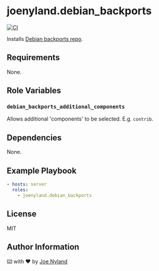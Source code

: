 joenyland.debian_backports
=========================

[![CI](https://github.com/JoeNyland/ansible-debian-backports-role/actions/workflows/ci.yml/badge.svg)](https://github.com/JoeNyland/ansible-debian-backports-role/actions/workflows/ci.yml)

Installs [Debian backports repo](https://backports.debian.org/).

Requirements
------------

None.

Role Variables
--------------


### `debian_backports_additional_components`

Allows additional 'components' to be selected. E.g. `contrib`.

Dependencies
------------

None.

Example Playbook
----------------

```yaml
- hosts: server
  roles:
    - joenyland.debian_backports
```

License
-------

MIT

Author Information
------------------

⌨️ with ❤️ by [Joe Nyland](https://joe.nyland.io)

